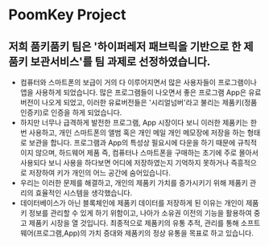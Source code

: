 # PoomKey Project

## 저희 품키품키 팀은 '하이퍼레저 패브릭을 기반으로 한 제품키 보관서비스'를 팀 과제로 선정하였습니다.

- 컴퓨터와 스마트폰의 보급이 거의 다 이루어지면서 많은 사용자들이 프로그램이나 앱을 사용하게 되었습니다. 많은 프로그램들이 나오면서 좋은 프로그램 App은 유료버전이 나오게 되었고, 이러한 유료버전들은 '시리얼넘버'라고 불리는 제품키(정품인증키)로 인증을 하게 되었습니다.
- 하지만 너무나 급격하게 발전한 프로그램, App 시장이다 보니 이러한 제품키는 한번 사용하고, 개인 스마트폰의 앨범 혹은 개인 메일 개인 메모장에 저장을 하는 형태로 보관을 합니다. 프로그램과 App의 특성상 필요시에 다운을 하기 때문에 규칙적이지 않으며, 하드웨어 제품 즉, 컴퓨터나 스마트폰을 구매하는 초기에 주로 몰아서 사용되다 보니 사용을 하다보면 어디에 저장하였는지 기억하지 못하거나 즉흥적으로 저장하여 키가 개인의 어느 공간에 숨어있습니다.
- 우리는 이러한 문제를 해결하고, 개인의 제품키 가치를 증가시키기 위해 제품키 관리의 효율적인 시스템을 생각했습니다.
- 데이터베이스가 아닌 블록체인에 제품키 데이터를 저장하게 된 이유는 개인이 제품키 정보를 관리할 수 있게 하기 위함이고, 나아가 소유권 이전의 기능을 활용하여 중고 제품키 시장을 열 것입니다. 최종적으로 제품키의 유통 추적, 관리를 통해 소프트웨어(프로그램,App)의 가치 증대와 제품키의 정상 유통을 목표로 하고 있습니다.